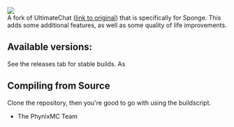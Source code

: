 <img src="http://cdn.phynixmc.com/images/phnx.png"></img><br>
A fork of UltimateChat (<a href="https://github.com/FabioZumbi12/UltimateChat">link to original</a>) that is specifically for Sponge. This adds some additional features, as well as some quality of life improvements.

## Available versions:
See the releases tab for stable builds. As 

## Compiling from Source
Clone the repository, then you're good to go with using the buildscript.

- The PhynixMC Team
